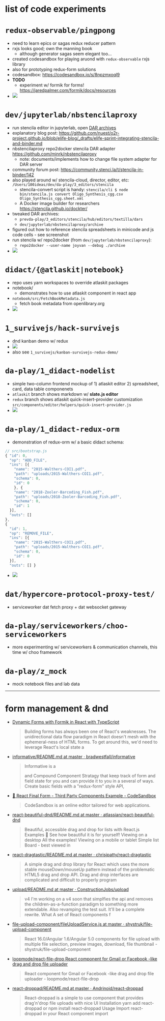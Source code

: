 # list of code experiments

# `redux-observable/pingpong`
- need to learn epics or sagas redux reducer pattern
- rxjs looks good; own the manning book
  - although generator sagas seem elegant too...
- created codesandbox for playing aruond with `redux-observable` rxjs library
- also for prototyping redux-form solutions
- codesandbox: https://codesandbox.io/s/8npzmxoql9
- **TODO**
  - experiment w/ formik for forms! https://jaredpalmer.com/formik/docs/resources
- ![](./img/2018-11-09_redux-observable-codesandbox-playground.png)

# `dev/jupyterlab/nbstencilaproxy`
- run stencila editor in jupyterlab, open [DAR archives](https://github.com/substance/dar)
- explanatory blog post: https://github.com/nuest/o2r-project.github.io/blob/elife-blog/_drafts/elife-sprint-integrating-stencila-and-binder.md
- nbstencilaproxy repo2docker stencila DAR adapter https://github.com/minrk/nbstencilaproxy
  - note: documents/implements how to change file system adapter for DAR server
- community forum post: https://community.stenci.la/t/stencila-in-binder/142
- also played around w/ stencila-cloud, director, editor, etc: `/Users/100ideas/dev/da-play/3_editors/stencila`
  - stencila-convert script is handy: `stencila/cli $ node bin/stencila.js convert Oligo_Synthesis_cgg.csv Oligo_Synthesis_cgg.sheet.xml`
  - A Docker image builder for researchers https://stencila.github.io/dockter/
- tweaked DAR archives:
  - `prevda-play/3_editors/stencila/hub/editors/textilla/dars`
  - `dev/jupyterlab/nbstencilaproxy/archive`
- figured out how to reference stencila spreadsheets in minicode and js code cells - see screenshot
- run stencila w/ repo2docker (from `dev/jupyterlab/nbstencilaproxy`):
  - `repo2docker --user-name joyvan --debug ./archive`
- ![](./img/2018-11-09-nbstencilaproxy-js-table.png)


# `didact/{@atlaskit|notebook}`
- repo uses yarn workspaces to override atlaskit packages
- notebook/
  - demonstrates how to use atlaskit component in react app
- `notebook/src/FetchBookMetadata.js`
  - fetch book metadata from openlibrary.org
- ![](./img/2018-11-07_didact-workspaces-app_atlaskit_notebook.png)

# `1_survivejs/hack-survivejs`
- dnd kanban demo w/ redux
- ![](./img/2018-11-07_hack-survivejs_kanbancmds.png)
- also see `1_survivejs/kanban-survivejs-redux-demo/`

# `da-play/1_didact-nodelist`
- simple two-column frontend mockup of 1) atlaskit editor 2) spreadsheet, card, data table componenets
- `atlaskit` branch shows markdown w/ **slate.js editor**
- `redux` branch shows atlaskit quick-insert-provider customization `src/components/editor/helpers/quick-insert-provider.js`
- ![](./img/2018-11-07_1_didact-nodelist.png)

# `da-play/1_didact-redux-orm`
- demonstration of redux-orm w/ a basic didact schema:
```js
// src/bootstrap.js
{ "id": 0,
  "op": "ADD_FILE",
  "ins": [{
    "name": "2015-Walthers-COI1.pdf",
    "path": "uploads/2015-Walthers-COI1.pdf",
    "schema": 0,
    "id": 0
    }, {
    "name": "2018-Zooler-Barcoding_Fish.pdf",
    "path": "uploads/2018-Zooler-Barcoding_Fish.pdf",
    "schema": 0,
    "id": 1
  }],
  "outs": []
},
{
  "id": 1,
  "op": "REMOVE_FILE",
  "ins": [{
    "name": "2015-Walthers-COI1.pdf",
    "path": "uploads/2015-Walthers-COI1.pdf",
    "schema": 0,
    "id": 0
  }],
  "outs": [] }
```
- ![](./img/2018-11-07_1_didact-redux-orm.png)

# `dat/hypercore-protocol-proxy-test/`
- serviceworker dat fetch proxy + dat websocket gateway

# `da-play/serviceworkers/choo-serviceworkers`
- more experimenting w/ serviceworkers & communication channels, this time w/ choo framework

# `da-play/z_mock`
- mock notebook files and lab data

---
# form management & dnd

- [Dynamic Forms with Formik in React with TypeScript](https://scottdj92.ghost.io/building-dynamic-forms-with-formik-with-react-and-typescript/ "Added on Thu Nov  8 15:40:30 2018")

    > Building forms has always been one of React's weaknesses. The unidirectional data flow paradigm in React doesn't mesh with the ephemeral-ness of HTML forms. To get around this, we'd need to leverage React's local state a

- [informative/README.md at master · bradwestfall/informative](https://github.com/bradwestfall/informative/blob/master/README.md "Added on Thu Nov  8 15:25:44 2018")

    > Informative is a <Form> and <Field> Compound Component Stratagy that keep track of form and field state for you and can provide it to you in a several of ways. Create basic fields with a "redux-form" style <Field /> API,

- [🏁 React Final Form - Third Party Components Example - CodeSandbox](https://codesandbox.io/embed/40mr0v2r87?codemirror=1 "Added on Thu Nov  8 14:54:10 2018")

    > CodeSandbox is an online editor tailored for web applications.


- [react-beautiful-dnd/README.md at master · atlassian/react-beautiful-dnd](https://github.com/atlassian/react-beautiful-dnd/blob/master/README.md "Added on Thu Nov  8 15:28:46 2018")

    > Beautiful, accessible drag and drop for lists with React.js Examples 🎉 See how beautiful it is for yourself! Viewing on a desktop All the examples! Viewing on a mobile or tablet Simple list Board - best viewed in

- [react-dragtastic/README.md at master · chrisjpatty/react-dragtastic](https://github.com/chrisjpatty/react-dragtastic/blob/master/README.md "Added on Thu Nov  8 15:27:11 2018")

    > A simple drag and drop library for React which uses the more stable mouseDown/mouseUp pattern instead of the problematic HTML5 drag and drop API. Drag and drop interfaces are complicated and difficult to properly program

- [upload/README.md at master · ConstructionJobs/upload](https://github.com/ConstructionJobs/upload/blob/master/README.md "Added on Thu Nov  8 15:18:03 2018")

    > v4 I'm working on a v4 soon that simplfies the api and removes the children-as-a-function paradigm to something more extendable. Also revamping the test suit. It'll be a complete rewrite. What A set of React components f

- [file-upload-component/fileUploadService.js at master · shystruk/file-upload-component](https://github.com/shystruk/file-upload-component/blob/master/react%2016.0/app/services/fileUploadService.js "Added on Wed Nov  7 07:06:23 2018")

    > React 16.0/Angular 1.6/Angular 5.0 components for file upload with multiple file selection, preview images, download, file thumbnail - shystruk/file-upload-component

- [loopmode/react-file-drop React component for Gmail or Facebook -like drag and drop file uploader](https://github.com/loopmode/react-file-drop#readme "Added on Wed Nov  7 07:05:21 2018")

    > React component for Gmail or Facebook -like drag and drop file uploader - loopmode/react-file-drop

- [react-droppad/README.md at master · Andrinoid/react-droppad](https://github.com/Andrinoid/react-droppad/blob/master/README.md "Added on Wed Nov  7 07:04:45 2018")

    > React-droppad is a simple to use component that provides drag'n'drop file uploads with nice UI Installation yarn add react-droppad or npm install react-droppad Usage Import react-droppad in your React component import

